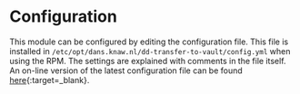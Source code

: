 Configuration
=============

This module can be configured by editing the configuration file. This file is installed in `/etc/opt/dans.knaw.nl/dd-transfer-to-vault/config.yml` when using the RPM.
The settings are explained with comments in the file itself. An on-line version of the latest configuration file can be found
[here](https://github.com/DANS-KNAW/dd-transfer-to-vault/blob/master/src/main/assembly/dist/cfg/config.yml){:target=_blank}.

